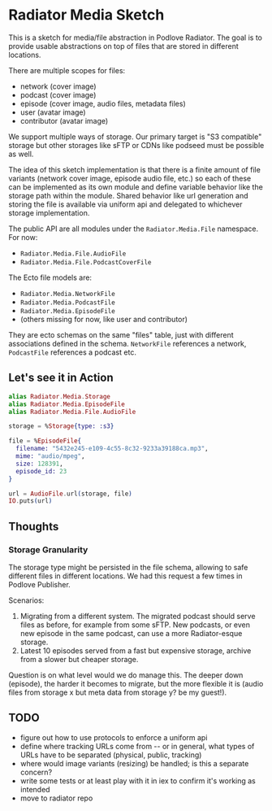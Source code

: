 # Radiator Media Sketch

This is a sketch for media/file abstraction in Podlove Radiator. The goal is to provide usable abstractions on top of files that are stored in different locations.

There are multiple scopes for files:

- network (cover image)
- podcast (cover image)
- episode (cover image, audio files, metadata files)
- user (avatar image)
- contributor (avatar image)

We support multiple ways of storage. Our primary target is "S3 compatible" storage but other storages like sFTP or CDNs like podseed must be possible as well.

The idea of this sketch implementation is that there is a finite amount of file variants (network cover image, episode audio file, etc.) so each of these can be implemented as its own module and define variable behavior like the storage path within the module. Shared behavior like url generation and storing the file is available via uniform api and delegated to whichever storage implementation.

The public API are all modules under the `Radiator.Media.File` namespace. For now:

- `Radiator.Media.File.AudioFile`
- `Radiator.Media.File.PodcastCoverFile`

The Ecto file models are:

- `Radiator.Media.NetworkFile`
- `Radiator.Media.PodcastFile`
- `Radiator.Media.EpisodeFile`
- (others missing for now, like user and contributor)

They are ecto schemas on the same "files" table, just with different associations defined in the schema. `NetworkFile` references a network, `PodcastFile` references a podcast etc.

## Let's see it in Action

```elixir
alias Radiator.Media.Storage
alias Radiator.Media.EpisodeFile
alias Radiator.Media.File.AudioFile

storage = %Storage{type: :s3}

file = %EpisodeFile{
  filename: "5432e245-e109-4c55-8c32-9233a39188ca.mp3",
  mime: "audio/mpeg",
  size: 128391,
  episode_id: 23
}

url = AudioFile.url(storage, file)
IO.puts(url)
```

## Thoughts

### Storage Granularity

The storage type might be persisted in the file schema, allowing to safe different files in different locations. We had this request a few times in Podlove Publisher. 

Scenarios:

1) Migrating from a different system. The migrated podcast should serve files as before, for example from some sFTP. New podcasts, or even new episode in the same podcast, can use a more Radiator-esque storage.
2) Latest 10 episodes served from a fast but expensive storage, archive from a slower but cheaper storage.

Question is on what level would we do manage this. The deeper down (episode), the harder it becomes to migrate, but the more flexible it is (audio files from storage x but meta data from storage y? be my guest!).

## TODO

- figure out how to use protocols to enforce a uniform api
- define where tracking URLs come from -- or in general, what types of URLs have to be separated (physical, public, tracking)
- where would image variants (resizing) be handled; is this a separate concern?
- write some tests or at least play with it in iex to confirm it's working as intended
- move to radiator repo
